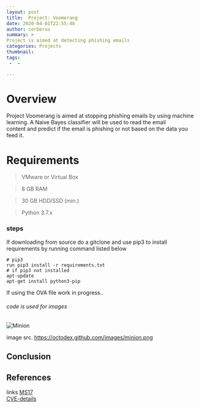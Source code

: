 ```yaml
---                                                                             
layout: post
title:  Project: Voomerang 
date: 2020-04-01T22:55:48
author: cerberus
summary: >
Project is aimed at detecting phishing emails  
categories: Projects 
thumbnail: 
tags:
 -  - 

---
```



# Overview
  Project Voomerang is aimed at stopping phishing emails by using machine learning. A Naive Bayes classifier will be used to read the email    
  content and predict if the email is phishing or not based on the data you feed it.
  
# Requirements
>  VMware or Virtual Box

>  8 GB RAM

>  30 GB HDD/SSD (min.)

>  Python 3.7.x

### steps
 If downloading from source do a gitclone and use pip3 to install requirements by running command listed below

```
# pip3
run pip3 install -r requirements.txt
# if pip3 not installed
apt-update
apt-get install python3-pip
```

If using the OVA file
work in progress..

###### code is used for images
![Minion](https://octodex.github.com/images/minion.png)

image src. https://octodex.github.com/images/minion.png
## Conclusion
 


## References
links [MS17](https://github.com/rapid7/metasploit-framework/pull/9473)  
[CVE-details](https://www.cvedetails.com/cve/CVE-2017-0143/)  
